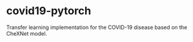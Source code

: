 # covid19-pytorch
Transfer learning implementation for the COVID-19 disease based on the CheXNet model.
